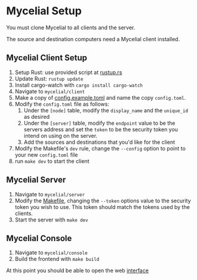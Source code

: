 # Mycelial Setup

You must clone Mycelial to all clients and the server.

The source and destination computers need a Mycelial client installed.

## Mycelial Client Setup

1. Setup Rust: use provided script at [rustup.rs](https://rustup.rs)
2. Update Rust: `rustup update`
3. Install cargo-watch with `cargo install cargo-watch`
4. Navigate to `mycelial/client`
5. Make a copy of [config.example.toml](../client/config.example.toml) and name the copy `config.toml`.
6. Modify the `config.toml` file as follows:
   1. Under the `[node]` table, modify the `display_name` and the `unique_id` as desired
   2. Under the `[server]` table, modify the `endpoint` value to be the servers address and set the `token` to be the security token you intend on using on the server.
   3. Add the sources and destinations that you'd like for the client
7. Modify the Makefile's `dev` rule, change the `--config` option to point to your new `config.toml` file
8. run `make dev` to start the client

## Mycelial Server

1. Navigate to `mycelial/server`
2. Modify the [Makefile](../server/Makefile.md), changing the `--token` options value to the security token you wish to use. This token should match the tokens used by the clients.
3. Start the server with `make dev`

## Mycelial Console

1. Navigate to `mycelial/console`
2. Build the frontend with `make build`

At this point you should be able to open the web [interface](http://localhost:8080)
